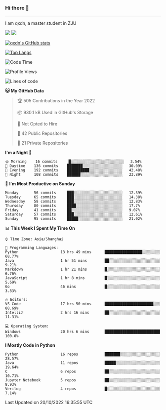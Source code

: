 ### Hi there 👋
---

I am qxdn, a master student in ZJU

[![](https://img.shields.io/badge/blog-qxdn-brightgreen?style=for-the-badge&logo=hexo)](https://qianxu.run) [![](https://img.shields.io/badge/bilibili-qxdn-ff69b4?style=for-the-badge&logo=Bilibili)](https://space.bilibili.com/11674667)


[![qxdn's GitHub stats](https://github-readme-stats.vercel.app/api?username=qxdn&count_private=true&show_icons=true)](https://github.com/qxdn)

[![Top Langs](https://github-readme-stats.vercel.app/api/top-langs/?username=qxdn&layout=compact)](https://github.com/qxdn)

<!--START_SECTION:waka-->
![Code Time](http://img.shields.io/badge/Code%20Time-548%20hrs%2046%20mins-blue)

![Profile Views](http://img.shields.io/badge/Profile%20Views-3-blue)

![Lines of code](https://img.shields.io/badge/From%20Hello%20World%20I%27ve%20Written-1%20Million%20lines%20of%20code-blue)

**🐱 My GitHub Data** 

> 🏆 505 Contributions in the Year 2022
 > 
> 📦 930.1 kB Used in GitHub's Storage 
 > 
> 🚫 Not Opted to Hire
 > 
> 📜 42 Public Repositories 
 > 
> 🔑 21 Private Repositories  
 > 
**I'm a Night 🦉** 

```text
🌞 Morning    16 commits     █░░░░░░░░░░░░░░░░░░░░░░░░   3.54% 
🌆 Daytime    136 commits    ███████░░░░░░░░░░░░░░░░░░   30.09% 
🌃 Evening    192 commits    ██████████░░░░░░░░░░░░░░░   42.48% 
🌙 Night      108 commits    ██████░░░░░░░░░░░░░░░░░░░   23.89%

```
📅 **I'm Most Productive on Sunday** 

```text
Monday       56 commits     ███░░░░░░░░░░░░░░░░░░░░░░   12.39% 
Tuesday      65 commits     ███░░░░░░░░░░░░░░░░░░░░░░   14.38% 
Wednesday    58 commits     ███░░░░░░░░░░░░░░░░░░░░░░   12.83% 
Thursday     80 commits     ████░░░░░░░░░░░░░░░░░░░░░   17.7% 
Friday       41 commits     ██░░░░░░░░░░░░░░░░░░░░░░░   9.07% 
Saturday     57 commits     ███░░░░░░░░░░░░░░░░░░░░░░   12.61% 
Sunday       95 commits     █████░░░░░░░░░░░░░░░░░░░░   21.02%

```


📊 **This Week I Spent My Time On** 

```text
⌚︎ Time Zone: Asia/Shanghai

💬 Programming Languages: 
Python                   13 hrs 49 mins      █████████████████░░░░░░░░   68.77% 
Java                     1 hr 51 mins        ██░░░░░░░░░░░░░░░░░░░░░░░   9.21% 
Markdown                 1 hr 21 mins        █░░░░░░░░░░░░░░░░░░░░░░░░   6.76% 
JavaScript               1 hr 8 mins         █░░░░░░░░░░░░░░░░░░░░░░░░   5.69% 
Go                       46 mins             █░░░░░░░░░░░░░░░░░░░░░░░░   3.83%

🔥 Editors: 
VS Code                  17 hrs 50 mins      ██████████████████████░░░   88.69% 
IntelliJ                 2 hrs 16 mins       ██░░░░░░░░░░░░░░░░░░░░░░░   11.31%

💻 Operating System: 
Windows                  20 hrs 6 mins       █████████████████████████   100.0%

```

**I Mostly Code in Python** 

```text
Python                   16 repos            ███████░░░░░░░░░░░░░░░░░░   28.57% 
Java                     11 repos            █████░░░░░░░░░░░░░░░░░░░░   19.64% 
C                        6 repos             ██░░░░░░░░░░░░░░░░░░░░░░░   10.71% 
Jupyter Notebook         5 repos             ██░░░░░░░░░░░░░░░░░░░░░░░   8.93% 
Verilog                  4 repos             █░░░░░░░░░░░░░░░░░░░░░░░░   7.14%

```



 Last Updated on 20/10/2022 16:35:55 UTC
<!--END_SECTION:waka-->

<!--
**qxdn/qxdn** is a ✨ _special_ ✨ repository because its `README.md` (this file) appears on your GitHub profile.

Here are some ideas to get you started:

- 🔭 I’m currently working on ...
- 🌱 I’m currently learning ...
- 👯 I’m looking to collaborate on ...
- 🤔 I’m looking for help with ...
- 💬 Ask me about ...
- 📫 How to reach me: ...
- 😄 Pronouns: ...
- ⚡ Fun fact: ...
-->
